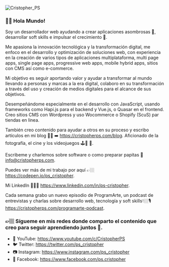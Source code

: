 ![Cristopher_PS](https://cristopherps.com/wp-content/uploads/2020/08/bannerGithub-1.png)

### 🤘🏼 Hola Mundo! 

Soy un desarrollador web ayudando a crear aplicaciones asombrosas 🤩, desarrollar soft skills e impulsar el crecimiento 🚀.

Me apasiona la innovación tecnológica y la transformación digital, me enfoco en el desarrollo y optimización de soluciones web, con experiencia en la creación de varios tipos de aplicaciones multiplataforma, multi page apps, single page apps, progressive web apps, mobile hybrid apps, sitios con CMS así como e-commerce.

Mi objetivo es seguir aportando valor y ayudar a transformar al mundo llevando a personas y marcas a la era digital, colaboro en su transformación a través del uso y creación de medios digitales para el alcance de sus objetivos.

Desempeñándome especialmente en el desarrollo con JavaScript, usando frameworks como Hapi.js para el backend y Vue.js, o Quasar en el frontend. Creo sitios CMS con Wordpress y uso Wocommerce o Shopify (ScuS) par tiendas en linea.

También creo contenido para ayudar a otros en su proceso y escribo artículos en mi blog ✍🏼 ➡️ https://cristopherps.com/blog. Aficionado de la fotografía, el cine y los videojuegos 🕹📸 🎥.

Escribeme y charlemos sobre software o como preparar papitas 📩 info@cristopherps.com.

Puedes ver más de mi trabajo por aquí 👉🏼 https://codepen.io/ps_cristopher.

Mi LinkedIn 👨🏻‍💻 https://www.linkedin.com/in/ps-cristopher.

Cada semana grabo un nuevo episodio de ProgramArte, un podcast de entrevistas y charlas sobre desarrollo web, tecnología y soft skills👇🏼🎙
https://cristopherps.com/programarte-podcast.

### 👉🏼 Sígueme en mis redes donde comparto el contenido que creo para seguir aprendiendo juntos 🚀.

- 🔴 YouTube: https://www.youtube.com/c/CristopherPS
- 🐦 Twitter: https://twitter.com/ps_cristopher
- 📷 Instagram: https://www.instagram.com/ps_cristopher
- 📱 Facebook: https://www.facebook.com/ps.cristopher

